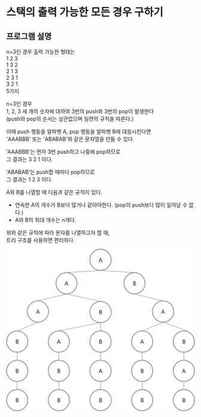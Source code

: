 # 스택의 출력 가능한 모든 경우 구하기

## 프로그램 설명  
n=3인 경우 출력 가능한 형태는  
1 2 3   
1 3 2   
2 1 3   
2 3 1   
3 2 1   
5가지   


n=3인 경우   
1, 2, 3 세 개의 숫자에 대하여 3번의 push와 3번의 pop이 발생한다   
(push와 pop의 순서는 상관없으며 일련의 규칙을 따른다.)   

이때 push 행동을 알파벳 A, pop 행동을 알파벳 B에 대응시킨다면   
'AAABBB' 또는 'ABABAB'와 같은 문자열을 만들 수 있다.   

'AAABBB'는 먼저 3번 push하고 나중에 pop하므로   
그 결과는 3 2 1 이다.   

'ABABAB'는 push할 때마다 pop하므로   
그 결과는 1 2 3 이다.   


A와 B를 나열할 때 다음과 같은 규칙이 있다.   
* 연속한 A의 개수가 B보다 많거나 같아야한다. (pop이 push보다 많이 일어날 수 없다.)   
* A와 B의 최대 개수는 n개다.   

위와 같은 규칙에 따라 문자를 나열하고자 할 때,   
트리 구조를 사용하면 편리하다.   

![tree](./tree.PNG)   
